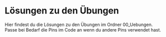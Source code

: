 # Lösungen zu den Übungen

Hier findest du die Lösungen zu den Übungen im Ordner 00_Uebungen.
Passe bei Bedarf die Pins im Code an wenn du andere Pins verwendet hast.
